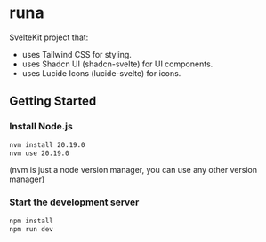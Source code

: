 # runa

SvelteKit project that:

- uses Tailwind CSS for styling.
- uses Shadcn UI (shadcn-svelte) for UI components.
- uses Lucide Icons (lucide-svelte) for icons.

## Getting Started

### Install Node.js

```bash
nvm install 20.19.0
nvm use 20.19.0
```

(nvm is just a node version manager, you can use any other version manager)

### Start the development server

```bash
npm install
npm run dev
```
